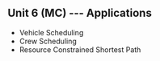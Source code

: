 
## Unit 6 (MC) --- Applications


- Vehicle Scheduling
- Crew Scheduling
- Resource Constrained Shortest Path